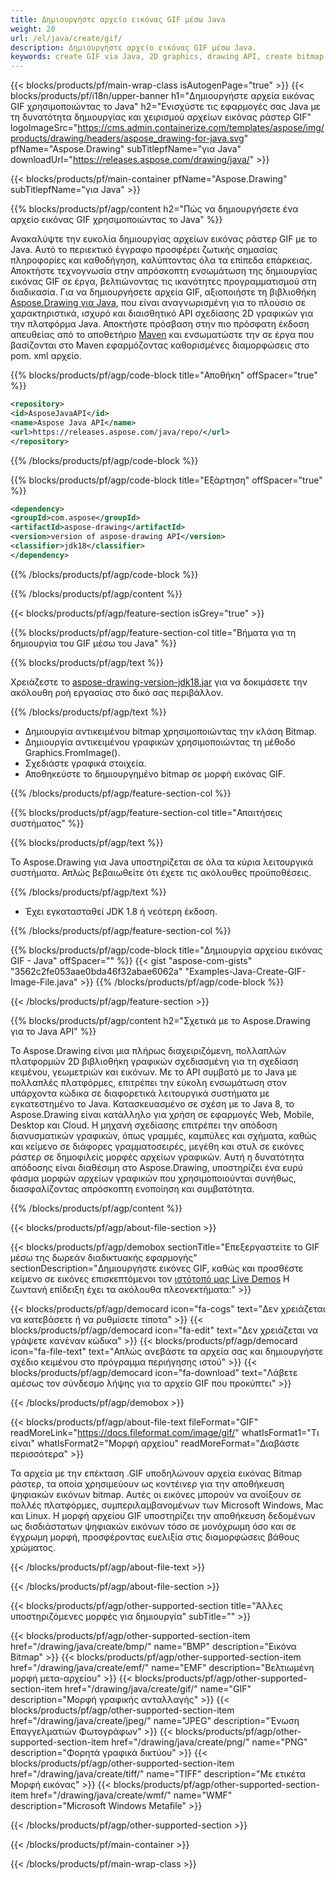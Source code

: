 ```yaml
---
title: Δημιουργήστε αρχείο εικόνας GIF μέσω Java
weight: 20
url: /el/java/create/gif/
description: Δημιουργήστε αρχείο εικόνας GIF μέσω Java.
keywords: create GIF via Java, 2D graphics, drawing API, create bitmap in Java, Drawing για Java, save bitmap, save GIF image, cross-platform 2D graphic library, Bitmap class, vector graphics drawing, draw text, rendering raster images, GIF image file
---
```


{{< blocks/products/pf/main-wrap-class isAutogenPage="true" >}}
{{< blocks/products/pf/i18n/upper-banner h1="Δημιουργήστε αρχεία εικόνας GIF χρησιμοποιώντας το Java" h2="Ενισχύστε τις εφαρμογές σας Java με τη δυνατότητα δημιουργίας και χειρισμού αρχείων εικόνας ράστερ GIF" logoImageSrc="https://cms.admin.containerize.com/templates/aspose/img/products/drawing/headers/aspose_drawing-for-java.svg" pfName="Aspose.Drawing" subTitlepfName="για Java" downloadUrl="https://releases.aspose.com/drawing/java/" >}}

{{< blocks/products/pf/main-container pfName="Aspose.Drawing" subTitlepfName="για Java" >}}


{{% blocks/products/pf/agp/content h2="Πώς να δημιουργήσετε ένα αρχείο εικόνας GIF χρησιμοποιώντας το Java" %}}

Ανακαλύψτε την ευκολία δημιουργίας αρχείων εικόνας ράστερ GIF με το Java. Αυτό το περιεκτικό έγγραφο προσφέρει ζωτικής σημασίας πληροφορίες και καθοδήγηση, καλύπτοντας όλα τα επίπεδα επάρκειας. Αποκτήστε τεχνογνωσία στην απρόσκοπτη ενσωμάτωση της δημιουργίας εικόνας GIF σε έργα, βελτιώνοντας τις ικανότητες προγραμματισμού στη διαδικασία. Για να δημιουργήσετε αρχεία GIF, αξιοποιήστε τη βιβλιοθήκη [Aspose.Drawing για Java](https://products.aspose.com/drawing/java), που είναι αναγνωρισμένη για το πλούσιο σε χαρακτηριστικά, ισχυρό και διαισθητικό API σχεδίασης 2D γραφικών για την πλατφόρμα Java. Αποκτήστε πρόσβαση στην πιο πρόσφατη έκδοση απευθείας από το αποθετήριο [Maven](https://releases.aspose.com/java/repo/com/aspose/aspose-drawing/) και ενσωματώστε την σε έργα που βασίζονται στο Maven εφαρμόζοντας καθορισμένες διαμορφώσεις στο pom. xml αρχείο.

{{% blocks/products/pf/agp/code-block title="Αποθήκη" offSpacer="true" %}}

```xml
<repository>
<id>AsposeJavaAPI</id>
<name>Aspose Java API</name>
<url>https://releases.aspose.com/java/repo/</url>
</repository>
```

{{% /blocks/products/pf/agp/code-block %}}

{{% blocks/products/pf/agp/code-block title="Εξάρτηση" offSpacer="true" %}}

```xml
<dependency>
<groupId>com.aspose</groupId>
<artifactId>aspose-drawing</artifactId>
<version>version of aspose-drawing API</version>
<classifier>jdk18</classifier>
</dependency>
```

{{% /blocks/products/pf/agp/code-block %}}

{{% /blocks/products/pf/agp/content %}}


{{< blocks/products/pf/agp/feature-section isGrey="true" >}}

{{% blocks/products/pf/agp/feature-section-col title="Βήματα για τη δημιουργία του GIF μέσω του Java" %}}

{{% blocks/products/pf/agp/text %}}

Χρειάζεστε το [aspose-drawing-version-jdk18.jar](https://releases.aspose.com/drawing/java/) για να δοκιμάσετε την ακόλουθη ροή εργασίας στο δικό σας περιβάλλον.

{{% /blocks/products/pf/agp/text %}}

+ Δημιουργία αντικειμένου bitmap χρησιμοποιώντας την κλάση Bitmap.
+ Δημιουργία αντικειμένου γραφικών χρησιμοποιώντας τη μέθοδο Graphics.FromImage().
+ Σχεδιάστε γραφικά στοιχεία.
+ Αποθηκεύστε το δημιουργημένο bitmap σε μορφή εικόνας GIF.

{{% /blocks/products/pf/agp/feature-section-col %}}

{{% blocks/products/pf/agp/feature-section-col title="Απαιτήσεις συστήματος" %}}

{{% blocks/products/pf/agp/text %}}

Το Aspose.Drawing για Java υποστηρίζεται σε όλα τα κύρια λειτουργικά συστήματα. Απλώς βεβαιωθείτε ότι έχετε τις ακόλουθες προϋποθέσεις.

{{% /blocks/products/pf/agp/text %}}

- Έχει εγκατασταθεί JDK 1.8 ή νεότερη έκδοση.

{{% /blocks/products/pf/agp/feature-section-col %}}

{{% blocks/products/pf/agp/code-block title="Δημιουργία αρχείου εικόνας GIF - Java" offSpacer="" %}}
{{< gist "aspose-com-gists" "3562c2fe053aae0bda46f32abae6062a" "Examples-Java-Create-GIF-Image-File.java" >}}
{{% /blocks/products/pf/agp/code-block %}}

{{< /blocks/products/pf/agp/feature-section >}}


<!-- aboutfile Starts -->

{{% blocks/products/pf/agp/content h2="Σχετικά με το Aspose.Drawing για το Java API" %}}

Το Aspose.Drawing είναι μια πλήρως διαχειριζόμενη, πολλαπλών πλατφορμών 2D βιβλιοθήκη γραφικών σχεδιασμένη για τη σχεδίαση κειμένου, γεωμετριών και εικόνων. Με το API συμβατό με το Java με πολλαπλές πλατφόρμες, επιτρέπει την εύκολη ενσωμάτωση στον υπάρχοντα κώδικα σε διαφορετικά λειτουργικά συστήματα με εγκατεστημένο το Java. Κατασκευασμένο σε σχέση με το Java 8, το Aspose.Drawing είναι κατάλληλο για χρήση σε εφαρμογές Web, Mobile, Desktop και Cloud. Η μηχανή σχεδίασης επιτρέπει την απόδοση διανυσματικών γραφικών, όπως γραμμές, καμπύλες και σχήματα, καθώς και κείμενο σε διάφορες γραμματοσειρές, μεγέθη και στυλ σε εικόνες ράστερ σε δημοφιλείς μορφές αρχείων γραφικών. Αυτή η δυνατότητα απόδοσης είναι διαθέσιμη στο Aspose.Drawing, υποστηρίζει ένα ευρύ φάσμα μορφών αρχείων γραφικών που χρησιμοποιούνται συνήθως, διασφαλίζοντας απρόσκοπτη ενοποίηση και συμβατότητα.

{{% /blocks/products/pf/agp/content %}}


{{< blocks/products/pf/agp/about-file-section >}}

{{< blocks/products/pf/agp/demobox sectionTitle="Επεξεργαστείτε το GIF μέσω της δωρεάν διαδικτυακής εφαρμογής" sectionDescription="Δημιουργήστε εικόνες GIF, καθώς και προσθέστε κείμενο σε εικόνες επισκεπτόμενοι τον [ιστότοπό μας Live Demos](https://products.aspose.app/drawing) Η ζωντανή επίδειξη έχει τα ακόλουθα πλεονεκτήματα:" >}}

{{< blocks/products/pf/agp/democard icon="fa-cogs" text="Δεν χρειάζεται να κατεβάσετε ή να ρυθμίσετε τίποτα" >}}
{{< blocks/products/pf/agp/democard icon="fa-edit" text="Δεν χρειάζεται να γράψετε κανέναν κώδικα" >}}
{{< blocks/products/pf/agp/democard icon="fa-file-text" text="Απλώς ανεβάστε τα αρχεία σας και δημιουργήστε σχέδιο κειμένου στο πρόγραμμα περιήγησης ιστού" >}}
{{< blocks/products/pf/agp/democard icon="fa-download" text="Λάβετε αμέσως τον σύνδεσμο λήψης για το αρχείο GIF που προκύπτει" >}}

{{< /blocks/products/pf/agp/demobox >}}

{{< blocks/products/pf/agp/about-file-text fileFormat="GIF" readMoreLink="https://docs.fileformat.com/image/gif/" whatIsFormat1="Τι είναι" whatIsFormat2="Μορφή αρχείου" readMoreFormat="Διαβάστε περισσότερα" >}}

Τα αρχεία με την επέκταση .GIF υποδηλώνουν αρχεία εικόνας Bitmap ράστερ, τα οποία χρησιμεύουν ως κοντέινερ για την αποθήκευση ψηφιακών εικόνων bitmap. Αυτές οι εικόνες μπορούν να ανοίξουν σε πολλές πλατφόρμες, συμπεριλαμβανομένων των Microsoft Windows, Mac και Linux. Η μορφή αρχείου GIF υποστηρίζει την αποθήκευση δεδομένων ως δισδιάστατων ψηφιακών εικόνων τόσο σε μονόχρωμη όσο και σε έγχρωμη μορφή, προσφέροντας ευελιξία στις διαμορφώσεις βάθους χρώματος.

{{< /blocks/products/pf/agp/about-file-text >}}

{{< /blocks/products/pf/agp/about-file-section >}}

<!-- aboutfile Ends -->


{{< blocks/products/pf/agp/other-supported-section title="Άλλες υποστηριζόμενες μορφές για δημιουργία" subTitle="" >}}

{{< blocks/products/pf/agp/other-supported-section-item href="/drawing/java/create/bmp/" name="BMP" description="Εικόνα Bitmap" >}}
{{< blocks/products/pf/agp/other-supported-section-item href="/drawing/java/create/emf/" name="EMF" description="Βελτιωμένη μορφή μετα-αρχείου" >}}
{{< blocks/products/pf/agp/other-supported-section-item href="/drawing/java/create/gif/" name="GIF" description="Μορφή γραφικής ανταλλαγής" >}}
{{< blocks/products/pf/agp/other-supported-section-item href="/drawing/java/create/jpeg/" name="JPEG" description="Ένωση Επαγγελματιών Φωτογράφων" >}}
{{< blocks/products/pf/agp/other-supported-section-item href="/drawing/java/create/png/" name="PNG" description="Φορητά γραφικά δικτύου" >}}
{{< blocks/products/pf/agp/other-supported-section-item href="/drawing/java/create/tiff/" name="TIFF" description="Με ετικέτα Μορφή εικόνας" >}}
{{< blocks/products/pf/agp/other-supported-section-item href="/drawing/java/create/wmf/" name="WMF" description="Microsoft Windows Metafile" >}}


{{< /blocks/products/pf/agp/other-supported-section >}}

{{< /blocks/products/pf/main-container >}}

{{< /blocks/products/pf/main-wrap-class >}}
